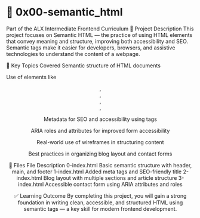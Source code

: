 # 📁 0x00-semantic_html
Part of the ALX Intermediate Frontend Curriculum
📝 Project Description
This project focuses on Semantic HTML — the practice of using HTML elements that convey meaning and structure, improving both accessibility and SEO. Semantic tags make it easier for developers, browsers, and assistive technologies to understand the content of a webpage.

🔧 Key Topics Covered
Semantic structure of HTML documents

Use of elements like <header>, <nav>, <section>, <article>, <footer>

Metadata for SEO and accessibility using <meta> tags

ARIA roles and attributes for improved form accessibility

Real-world use of wireframes in structuring content

Best practices in organizing blog layout and contact forms

📄 Files
File	Description
0-index.html	Basic semantic structure with header, main, and footer
1-index.html	Added meta tags and SEO-friendly title
2-index.html	Blog layout with multiple sections and article structure
3-index.html	Accessible contact form using ARIA attributes and roles

✅ Learning Outcome
By completing this project, you will gain a strong foundation in writing clean, accessible, and structured HTML using semantic tags — a key skill for modern frontend development.

